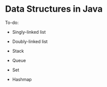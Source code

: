 # Data Structures in Java

To-do:

- Singly-linked list

- Doubly-linked list

- Stack

- Queue

- Set

- Hashmap

[comment]: <> (Complete:)

[comment]: <> (- )